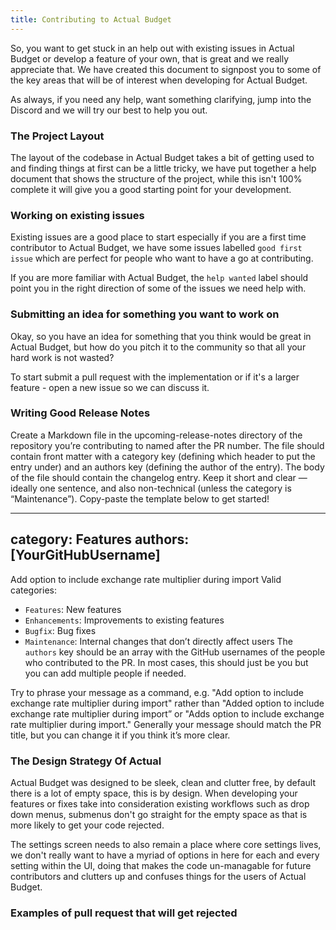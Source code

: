 ```yaml
---
title: Contributing to Actual Budget
---
```


So, you want to get stuck in an help out with existing issues in Actual Budget or develop a feature of your own, that is great and we really appreciate that. 
We have created this document to signpost you to some of the key areas that will be of interest when developing for Actual Budget. 

As always, if you need any help, want something clarifying, jump into the Discord and we will try our best to help you out. 

### The Project Layout

The layout of the codebase in Actual Budget takes a bit of getting used to and finding things at first can be a little tricky, we have put together a help document that shows the structure of the project, while this isn't 100% complete it will give you a good starting point for your development. 

### Working on existing issues

Existing issues are a good place to start especially if you are a first time contributor to Actual Budget, we have some issues labelled `good first issue` which are perfect for people who want to have a go at contributing. 

If you are more familiar with Actual Budget, the `help wanted` label should point you in the right direction of some of the issues we need help with. 

### Submitting an idea for something you want to work on

Okay, so you have an idea for something that you think would be great in Actual Budget, but how do you pitch it to the community so that all your hard work is not wasted?

To start submit a pull request with the implementation or if it's a larger feature - open a new issue so we can discuss it.

### Writing Good Release Notes

Create a Markdown file in the upcoming-release-notes directory of the repository you’re contributing to named after the PR number. The file should contain front matter with a category key (defining which header to put the entry under) and an authors key (defining the author of the entry). The body of the file should contain the changelog entry. Keep it short and clear — ideally one sentence, and also non-technical (unless the category is “Maintenance”). Copy-paste the template below to get started!

---
category: Features
authors: [YourGitHubUsername]
---

Add option to include exchange rate multiplier during import
Valid categories:

* `Features`: New features
* `Enhancements`: Improvements to existing features
* `Bugfix`: Bug fixes
* `Maintenance`: Internal changes that don’t directly affect users
The `authors` key should be an array with the GitHub usernames of the people who contributed to the PR. In most cases, this should just be you but you can add multiple people if needed.

Try to phrase your message as a command, e.g. "Add option to include exchange rate multiplier during import" rather than "Added option to include exchange rate multiplier during import” or "Adds option to include exchange rate multiplier during import." Generally your message should match the PR title, but you can change it if you think it’s more clear.


### The Design Strategy Of Actual

Actual Budget was designed to be sleek, clean and clutter free, by default there is a lot of empty space, this is by design. When developing your features or fixes take into consideration existing workflows such as drop down menus, submenus don't go straight for the empty space as that is more likely to get your code rejected. 

The settings screen needs to also remain a place where core settings lives, we don't really want to have a myriad of options in here for each and every setting within the UI, doing that makes the code un-managable for future contributors and clutters up and confuses things for the users of Actual Budget. 

### Examples of pull request that will get rejected 
